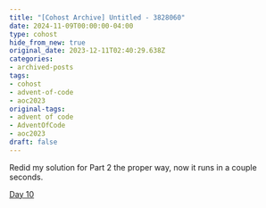 ```yaml
---
title: "[Cohost Archive] Untitled - 3828060"
date: 2024-11-09T00:00:00-04:00
type: cohost
hide_from_new: true
original_date: 2023-12-11T02:40:29.638Z
categories:
- archived-posts
tags:
- cohost
- advent-of-code
- aoc2023
original-tags:
- advent of code
- AdventOfCode
- aoc2023
draft: false
---
```


Redid my solution for Part 2 the proper way, now it runs in a couple seconds.

[Day 10](/thoughts/devlogs/adventofcode/2023/day10/#addendum)